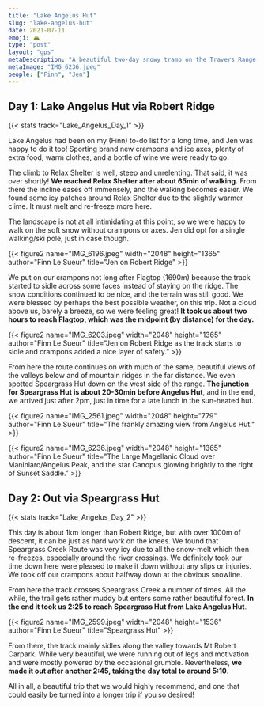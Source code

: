 ```yaml
---
title: "Lake Angelus Hut"
slug: "lake-angelus-hut"
date: 2021-07-11
emoji: 🏔
type: "post"
layout: "gps"
metaDescription: "A beautiful two-day snowy tramp on the Travers Range that visits Lake Angelus and Speargrass huts."
metaImage: "IMG_6236.jpeg"
people: ["Finn", "Jen"]
---
```


## Day 1: Lake Angelus Hut via Robert Ridge
{{< stats track="Lake_Angelus_Day_1" >}}

Lake Angelus had been on my (Finn) to-do list for a long time, and Jen was happy to do it too! Sporting brand new crampons and ice axes, plenty of extra food, warm clothes, and a bottle of wine we were ready to go.

The climb to Relax Shelter is well, steep and unrelenting. That said, it was over shortly! __We reached Relax Shelter after about 65min of walking.__ From there the incline eases off immensely, and the walking becomes easier. We found some icy patches around Relax Shelter due to the slightly warmer clime. It must melt and re-freeze more here.

<!--more-->

The landscape is not at all intimidating at this point, so we were happy to walk on the soft snow without crampons or axes. Jen did opt for a single walking/ski pole, just in case though.

{{< figure2 name="IMG_6196.jpeg" width="2048" height="1365" author="Finn Le Sueur" title="Jen on Robert Ridge" >}}

We put on our crampons not long after Flagtop (1690m) because the track started to sidle across some faces instead of staying on the ridge. The snow conditions continued to be nice, and the terrain was still good. We were blessed by perhaps the best possible weather, on this trip. Not a cloud above us, barely a breeze, so we were feeling great! __It took us about two hours to reach Flagtop, which was the midpoint (by distance) for the day.__

{{< figure2 name="IMG_6203.jpeg" width="2048" height="1365" author="Finn Le Sueur" title="Jen on Robert Ridge as the track starts to sidle and crampons added a nice layer of safety." >}}

From here the route continues on with much of the same, beautiful views of the valleys below and of mountain ridges in the far distance. We even spotted Speargrass Hut down on the west side of the range. __The junction for Speargrass Hut is about 20-30min before Angelus Hut__, and in the end, we arrived just after 2pm, just in time for a late lunch in the sun-heated hut.

{{< figure2 name="IMG_2561.jpeg" width="2048" height="779" author="Finn Le Sueur" title="The frankly amazing view from Angelus Hut." >}}

{{< figure2 name="IMG_6236.jpeg" width="2048" height="1365" author="Finn Le Sueur" title="The Large Magellanic Cloud over Maniniaro/Angelus Peak, and the star Canopus glowing brightly to the right of Sunset Saddle." >}}

## Day 2: Out via Speargrass Hut
{{< stats track="Lake_Angelus_Day_2" >}}

This day is about 1km longer than Robert Ridge, but with over 1000m of descent, it can be just as hard work on the knees. We found that Speargrass Creek Route was very icy due to all the snow-melt which then re-freezes, especially around the river crossings. We definitely took our time down here were pleased to make it down without any slips or injuries. We took off our crampons about halfway down at the obvious snowline.

From here the track crosses Speargrass Creek a number of times. All the while, the trail gets rather muddy but enters some rather beautiful forest. __In the end it took us 2:25 to reach Speargrass Hut from Lake Angelus Hut__. 

{{< figure2 name="IMG_2599.jpeg" width="2048" height="1536" author="Finn Le Sueur" title="Speargrass Hut" >}}

From there, the track mainly sidles along the valley towards Mt Robert Carpark. While very beautiful, we were running out of legs and motivation and were mostly powered by the occasional grumble. Nevertheless, __we made it out after another 2:45, taking the day total to around 5:10__.

All in all, a beautiful trip that we would highly recommend, and one that could easily be turned into a longer trip if you so desired!
